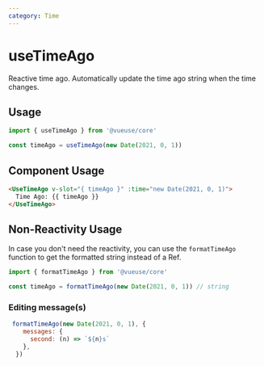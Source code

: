 ```yaml
---
category: Time
---
```


# useTimeAgo

Reactive time ago. Automatically update the time ago string when the time changes.

## Usage

```js
import { useTimeAgo } from '@vueuse/core'

const timeAgo = useTimeAgo(new Date(2021, 0, 1))
```

## Component Usage

```html
<UseTimeAgo v-slot="{ timeAgo }" :time="new Date(2021, 0, 1)">
  Time Ago: {{ timeAgo }}
</UseTimeAgo>
```

## Non-Reactivity Usage

In case you don't need the reactivity, you can use the `formatTimeAgo` function to get the formatted string instead of a Ref.

```js
import { formatTimeAgo } from '@vueuse/core'

const timeAgo = formatTimeAgo(new Date(2021, 0, 1)) // string
```

### Editing message(s)
```js
 formatTimeAgo(new Date(2021, 0, 1), {
    messages: {
      second: (n) => `${n}s`
    },
  })
```
